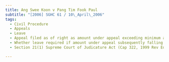 ```yaml
---
title: Ang Swee Koon v Pang Tim Fook Paul 
subtitle: "[2006] SGHC 61 / 10\_April\_2006"
tags:
  - Civil Procedure
  - Appeals
  - Leave
  - Appeal filed as of right as amount under appeal exceeding minimum amount for which appeal may be filed without leave of court
  - Whether leave required if amount under appeal subsequently falling below minimum amount
  - Section 21(1) Supreme Court of Judicature Act (Cap 322, 1999 Rev Ed)

---
```


